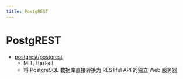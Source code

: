 ```yaml
---
title: PostgREST
---
```


# PostgREST

- [postgrest/postgrest](https://github.com/postgrest/postgrest)
  - MIT, Haskell
  - 将 PostgreSQL 数据库直接转换为 RESTful API 的独立 Web 服务器
